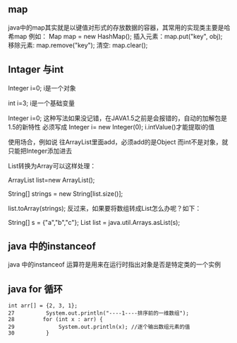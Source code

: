 ## map
java中的map其实就是以键值对形式的存放数据的容器，其常用的实现类主要是哈希map
例如：
Map map = new HashMap();
插入元素：map.put("key", obj); 
移除元素: map.remove("key");
清空: map.clear();

## Intager 与int
Integer i=0; 
i是一个对象 

int i=3; 
i是一个基础变量 

Integer i=0; 
这种写法如果没记错，在JAVA1.5之前是会报错的，自动的加解包是1.5的新特性 
必须写成 
Integer i= new Integer(0); 
i.intValue()才能提取i的值

使用场合，例如说
往ArrayList里面add，必须add的是Object
而int不是对象，就只能把Integer添加进去


List转换为Array可以这样处理：

ArrayList<String> list=new ArrayList<String>();

String[] strings = new String[list.size()];

list.toArray(strings);
反过来，如果要将数组转成List怎么办呢？如下：

String[] s = {"a","b","c"};
List list = java.util.Arrays.asList(s);


## java 中的instanceof
java 中的instanceof 运算符是用来在运行时指出对象是否是特定类的一个实例


 ## java for 循环
 
```
int arr[] = {2, 3, 1};   
27          System.out.println("----1----排序前的一维数组");   
28         for (int x : arr) {   
29              System.out.println(x); //逐个输出数组元素的值   
30          }   
```
